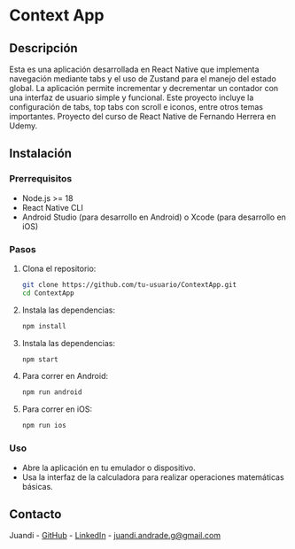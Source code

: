 # Context App

## Descripción
Esta es una aplicación desarrollada en React Native que implementa navegación mediante tabs y el uso de Zustand para el manejo del estado global. La aplicación permite incrementar y decrementar un contador con una interfaz de usuario simple y funcional. Este proyecto incluye la configuración de tabs, top tabs con scroll e iconos, entre otros temas importantes. Proyecto del curso de React Native de Fernando Herrera en Udemy.

## Instalación

### Prerrequisitos
- Node.js >= 18
- React Native CLI
- Android Studio (para desarrollo en Android) o Xcode (para desarrollo en iOS)

### Pasos
1. Clona el repositorio:
   ```bash
   git clone https://github.com/tu-usuario/ContextApp.git
   cd ContextApp
2. Instala las dependencias:
   ```bash
   npm install
3. Instala las dependencias:
   ```bash
   npm start
4. Para correr en Android:
   ```bash
   npm run android
5. Para correr en iOS:
   ```bash
   npm run ios

### Uso
- Abre la aplicación en tu emulador o dispositivo.
- Usa la interfaz de la calculadora para realizar operaciones matemáticas básicas.

## Contacto

Juandi - [GitHub](https://github.com/JuandiAndrade) - [LinkedIn](https://www.linkedin.com/in/juan-diego-andrade-polimeni-1a4501249/) - [juandi.andrade.g@gmail.com](mailto:juandi.andrade.g@gmail.com)
